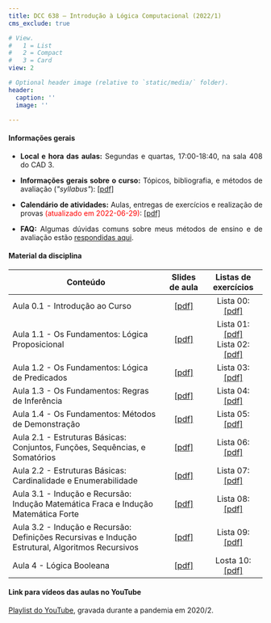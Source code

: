 ```yaml
---
title: DCC 638 – Introdução à Lógica Computacional (2022/1)
cms_exclude: true

# View.
#   1 = List
#   2 = Compact
#   3 = Card
view: 2

# Optional header image (relative to `static/media/` folder).
header:
  caption: ''
  image: ''

---
```


<div style="text-align: justify"> 

#### Informações gerais

- **Local e hora das aulas:** Segundas e quartas, 17:00-18:40, na sala 408 do CAD 3.

- **Informações gerais sobre o curso:** Tópicos, bibliografia, e métodos de avaliação (*"syllabus"*): [[pdf]](https://homepages.dcc.ufmg.br/~msalvim/courses/ilc/Aula0.0_InformacoesGerais%5bstill%5d.pdf)

- **Calendário de atividades:** Aulas, entregas de exercícios e realização de provas <span style="color:red">(atualizado em 2022-06-29)</span>: [[pdf]](https://homepages.dcc.ufmg.br/~msalvim/courses/ilc/ILC-2022-1%20-%20Cronograma%20%5bTZ-TZ1%5d.pdf)

<!-- - <span style="color:red">**Seminários:**</span>
    - <span style="color:red">Instruções:</span> [[pdf]](https://homepages.dcc.ufmg.br/~msalvim/courses/ftc/seminario%5binstrucoes%5d.pdf)
    - <span style="color:red">Grupos, tópicos e datas de apresentação:</span> [[pdf]](https://homepages.dcc.ufmg.br/~msalvim/courses/ftc/seminarios%5bgrupos-topicos%5d.pdf) -->

- **FAQ:** Algumas dúvidas comuns sobre meus métodos de ensino e de avaliação estão [respondidas aqui](../../faqs/teaching-grading/).

#### Material da disciplina

| Conteúdo | Slides de aula | Listas de exercícios |
| --- | :---: | :---: | 
| Aula 0.1 - Introdução ao Curso | [[pdf]](https://homepages.dcc.ufmg.br/~msalvim/courses/ilc/Aula0.1_Introducao%5bstill%5d.pdf) | Lista 00: [[pdf]](https://homepages.dcc.ufmg.br/~msalvim/courses/ilc/Lista00_Desafios-ResolucaoProblemas%5bquestoes%5d.pdf) | 
| Aula 1.1 - Os Fundamentos: Lógica Proposicional | [[pdf]](https://homepages.dcc.ufmg.br/~msalvim/courses/ilc/Aula1.1_LogicaProposicional%5bstill%5d.pdf) | Lista 01: [[pdf]](https://homepages.dcc.ufmg.br/~msalvim/courses/ilc/Lista01_LogicaProposicional%5bquestoes%5d.pdf) <br> Lista 02: [[pdf]](https://homepages.dcc.ufmg.br/~msalvim/courses/ilc/Lista02_EquivalenciasProposicionais%5bquestoes%5d.pdf) | 
| Aula 1.2 - Os Fundamentos: Lógica de Predicados | [[pdf]](https://homepages.dcc.ufmg.br/~msalvim/courses/ilc/Aula1.2_LogicaDePredicados%5bstill%5d.pdf) | Lista 03: [[pdf]](https://homepages.dcc.ufmg.br/~msalvim/courses/ilc/Lista03_PredicadosQuantificadores%5bquestoes%5d.pdf) | 
| Aula 1.3 - Os Fundamentos: Regras de Inferência | [[pdf]](https://homepages.dcc.ufmg.br/~msalvim/courses/ilc/Aula1.3_RegrasInferencia%5bstill%5d.pdf) | Lista 04: [[pdf]](https://homepages.dcc.ufmg.br/~msalvim/courses/ilc/Lista04_RegrasInferencia%5bquestoes%5d.pdf) | 
| Aula 1.4 - Os Fundamentos: Métodos de Demonstração | [[pdf]](https://homepages.dcc.ufmg.br/~msalvim/courses/ilc/Aula1.4_MetodosDemonstracao%5bstill%5d.pdf) | Lista 05: [[pdf]](https://homepages.dcc.ufmg.br/~msalvim/courses/ilc/Lista05_MetodosDemonstracao%5bquestoes%5d.pdf) |
| Aula 2.1 - Estruturas Básicas: Conjuntos, Funções, Sequências, e Somatórios | [[pdf]](https://homepages.dcc.ufmg.br/~msalvim/courses/ilc/Aula2.1_ConjuntosFuncoesSequenciasSomatorios%5bstill%5d.pdf) | Lista 06: [[pdf]](https://homepages.dcc.ufmg.br/~msalvim/courses/ilc/Lista06_Conjuntos%5bquestoes%5d.pdf) |
| Aula 2.2 - Estruturas Básicas: Cardinalidade e Enumerabilidade | [[pdf]](https://homepages.dcc.ufmg.br/~msalvim/courses/ilc/Aula2.2_CardinalidadeEnumerabilidade%5bstill%5d.pdf) | Lista 07: [[pdf]](https://homepages.dcc.ufmg.br/~msalvim/courses/ilc/Lista07_FuncoesSequenciasCardinalidade%5bquestoes%5d.pdf) |
| Aula 3.1 - Indução e Recursão: Indução Matemática Fraca e Indução Matemática Forte | [[pdf]](https://homepages.dcc.ufmg.br/~msalvim/courses/ilc/Aula3.1_InducaoFracaForte%5bstill%5d.pdf) | Lista 08: [[pdf]](https://homepages.dcc.ufmg.br/~msalvim/courses/ilc/Lista08_InducaoFracaForte-BoaOrdenacao%5bquestoes%5d.pdf) |
| Aula 3.2 - Indução e Recursão: Definições Recursivas e Indução Estrutural, Algoritmos Recursivos | [[pdf]](https://homepages.dcc.ufmg.br/~msalvim/courses/ilc/Aula3.2_DefinicoesRecursivasInducaoEstruturalAlgoritmosRecursivos%5bstill%5d.pdf) | Lista 09: [[pdf]](https://homepages.dcc.ufmg.br/~msalvim/courses/ilc/Lista09_DefRecursivasIndEstruturalAlgRecursivos%5bquestoes%5d.pdf) |
| Aula 4 - Lógica Booleana | [[pdf]](https://homepages.dcc.ufmg.br/~msalvim/courses/ilc/Aula4_AlgebraBooleana%5bstill%5d.pdf) | Losta 10: [[pdf]](https://homepages.dcc.ufmg.br/~msalvim/courses/ilc/Lista10_AlgebraBooleana%5bquestoes%5d.pdf) |

####  Link para vídeos das aulas no YouTube 

 
[Playlist do YouTube](https://www.youtube.com/playlist?list=PLMfK2lhtmT7G52lLlu8C97IQgJhYlZ3lL), gravada durante a pandemia em 2020/2.


</div>